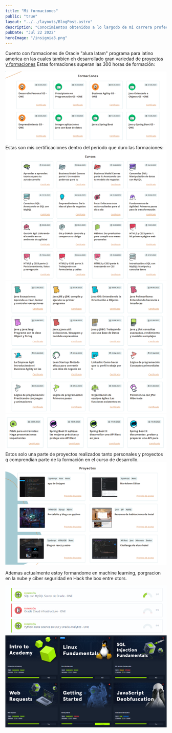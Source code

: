 ```yaml
---
title: "Mi formaciones"
public: "true"
layout: "../../layouts/BlogPost.astro"
description: "Conocimientos obtenidos a lo largodo de mi carrera profecional"
pubDate: "Jul 22 2022"
heroImage: "/insignia3.png"
---
```


Cuento con formaciones de Oracle "alura latam" programa para latino america en las cuales tambien eh desarrollado gran variedad de [proyectos y formaciones](https://app.aluracursos.com/emprega-one/profile/oscuridadd38) Estas formaciones superan las 300 horas de formación:

![formaciones](/public/formaciones.png)
Estas son mis certificaciones dentro del periodo que duro las formaciones:
![certificaciones](/public/cursos.png)
![certificaciones](/public/cursos_2.png)
![certificaciones](/public/cursos_3.png)
Estos solo una parte de proyectos realizados tanto personales y proyectos q comprendian parte de la formación en el curso de desarrollo.
![proyectos](/public//projectos.png)

Ademas actualmente estoy formandome en machine learning, porgracion en la nube y ciber seguridad en Hack the box entre otors.

![formaciones](/public/formaciones_2.png) 
![formaciones](/public/cursos_4.png) 
